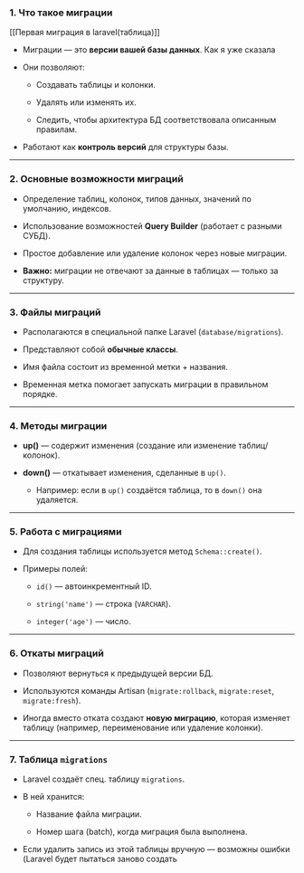 ### 1. Что такое миграции
[[Первая миграция в laravel(таблица)]]
- Миграции — это **версии вашей базы данных**. Как я уже сказала
    
- Они позволяют:
    
    - Создавать таблицы и колонки.
        
    - Удалять или изменять их.
        
    - Следить, чтобы архитектура БД соответствовала описанным правилам.
        
- Работают как **контроль версий** для структуры базы.
    

---

### 2. Основные возможности миграций

- Определение таблиц, колонок, типов данных, значений по умолчанию, индексов.
    
- Использование возможностей **Query Builder** (работает с разными СУБД).
    
- Простое добавление или удаление колонок через новые миграции.
    
- **Важно:** миграции не отвечают за данные в таблицах — только за структуру.
    

---

### 3. Файлы миграций

- Располагаются в специальной папке Laravel (`database/migrations`).
    
- Представляют собой **обычные классы**.
    
- Имя файла состоит из временной метки + названия.
    
- Временная метка помогает запускать миграции в правильном порядке.
    

---

### 4. Методы миграции

- **up()** — содержит изменения (создание или изменение таблиц/колонок).
    
- **down()** — откатывает изменения, сделанные в `up()`.
    
    - Например: если в `up()` создаётся таблица, то в `down()` она удаляется.
        

---

### 5. Работа с миграциями

- Для создания таблицы используется метод `Schema::create()`.
    
- Примеры полей:
    
    - `id()` — автоинкрементный ID.
        
    - `string('name')` — строка (`VARCHAR`).
        
    - `integer('age')` — число.
        

---

### 6. Откаты миграций

- Позволяют вернуться к предыдущей версии БД.
    
- Используются команды Artisan (`migrate:rollback`, `migrate:reset`, `migrate:fresh`).
    
- Иногда вместо отката создают **новую миграцию**, которая изменяет таблицу (например, переименование или удаление колонки).
    

---

### 7. Таблица `migrations`

- Laravel создаёт спец. таблицу `migrations`.
    
- В ней хранится:
    
    - Название файла миграции.
        
    - Номер шага (batch), когда миграция была выполнена.
        
- Если удалить запись из этой таблицы вручную — возможны ошибки (Laravel будет пытаться заново создать
    

  
